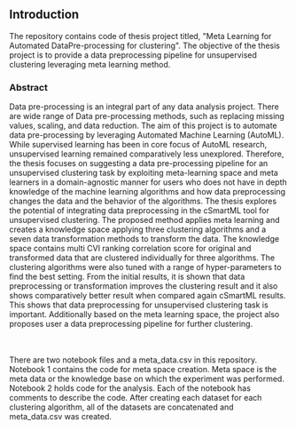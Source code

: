 ## Introduction
The repository contains code of thesis project titled, "Meta Learning for Automated DataPre-processing for clustering". The objective of the thesis project is to 
provide a data preprocessing pipeline for unsupervised clustering leveraging meta learning method. 
### Abstract
Data pre-processing is an integral part of any data analysis project. There are wide range of Data pre-processing methods, such as replacing missing values, scaling, and data reduction. The aim of this project is to automate data pre-processing by leveraging Automated Machine Learning (AutoML). While supervised learning has been in core focus of AutoML research, unsupervised learning remained comparatively less unexplored. Therefore, the thesis focuses on suggesting a data pre-processing pipeline for an unsupervised clustering task by exploiting meta-learning space and meta learners in a domain-agnostic manner for users who does not have in depth knowledge of the machine learning algorithms and how data preprocessing changes the data and the behavior of the algorithms. The thesis explores the potential of integrating data preprocessing in the cSmartML tool for unsupervised clustering. The proposed method applies meta learning and creates a knowledge space applying three clustering algorithms and a seven data transformation methods to transform the data. The knowledge space contains multi CVI ranking correlation score for original and transformed data that are clustered individually for three algorithms. The clustering algorithms were also tuned with a range of hyper-parameters to find the best setting. From the initial results, it is shown that data preprocessing or transformation improves the clustering result and it also shows comparatively better result when compared again cSmartML results. This shows that data preprocessing for unsupervised clustering task is important. Additionally based on the meta learning space, the project also proposes user a data preprocessing pipeline for further clustering. 

<br>
<br>
There are two notebook files and a meta_data.csv in this repository. 
Notebook 1 contains the code for meta space creation. Meta space is the meta data or the knowledge base on which the experiment was performed. Notebook 2 holds code for the analysis. Each of the notebook has comments to describe the code. After creating each dataset for each clustering algorithm, all of the datasets are concatenated and meta_data.csv was created.  
